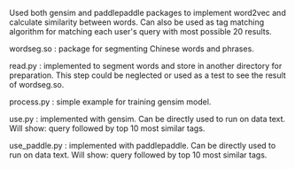 Used both gensim and paddlepaddle packages to implement word2vec and calculate similarity between words. Can also be used as tag matching algorithm for matching each user's query with most possible 20 results.

wordseg.so : package for segmenting Chinese words and phrases.

read.py : implemented to segment words and store in another directory for preparation. This step could be neglected or used as a test to see the result of wordseg.so.

process.py : simple example for training gensim model.

use.py : implemented with gensim. Can be directly used to run on data text. Will show: query followed by top 10 most similar tags.

use_paddle.py : implemented with paddlepaddle. Can be directly used to run on data text. Will show: query followed by top 10 most similar tags.


